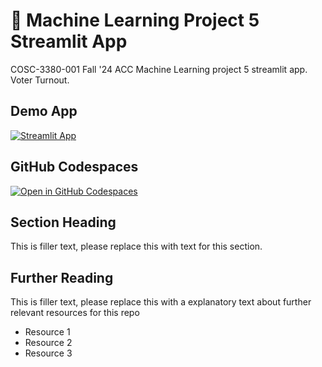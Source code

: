 # 🤖 Machine Learning Project 5 Streamlit App 

COSC-3380-001 Fall '24 ACC Machine Learning project 5 streamlit app. Voter Turnout.

## Demo App

[![Streamlit App](https://static.streamlit.io/badges/streamlit_badge_black_white.svg)](https://ML_P5_Streamlit.streamlit.app/)

## GitHub Codespaces

[![Open in GitHub Codespaces](https://github.com/codespaces/badge.svg)](https://codespaces.new/streamlit/app-starter-kit?quickstart=1)

## Section Heading

This is filler text, please replace this with text for this section.

## Further Reading

This is filler text, please replace this with a explanatory text about further relevant resources for this repo
- Resource 1
- Resource 2
- Resource 3

